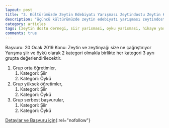```yaml
---
layout: post
title: "3. Kültürümüzde Zeytin Edebiyatı Yarışması Zeytindostu Zeytin Kültürüne Dokunuyor"
description: "üçüncü kültürümüzde zeytin edebiyatı yarışması zeytindostu zeytin kültürüne dokunuyor"
category: articles
tags: [zeytin dostu dernegi, siir yarismasi, oyku yarismasi, hikaye yarismasi]
comments: true
---
```


Başvuru: 20 Ocak 2019
Konu: Zeytin ve zeytinyağı size ne çağrıştırıyor
Yarışma şiir ve öykü olarak 2 kategori olmakla birlikte her kategori 3 ayrı grupta
değerlendirilecektir.
1. Grup orta öğretimler,
    1. Kategori: Şiir
    2. Kategori: Öykü
2. Grup yüksek öğretimler,
    1. Kategori: Şiir
    2. Kategori: Öykü
3. Grup serbest başvurular,
    1. Kategori: Şiir
    2. Kategori: Öykü

[Detaylar ve Başvuru için](http://zeytindostu.org.tr/wp-content/uploads/2018/01/3.Edebiyat-Yar%C4%B1%C5%9Fmas%C4%B1-%C5%9Eartname.pdf){:rel="nofollow"}